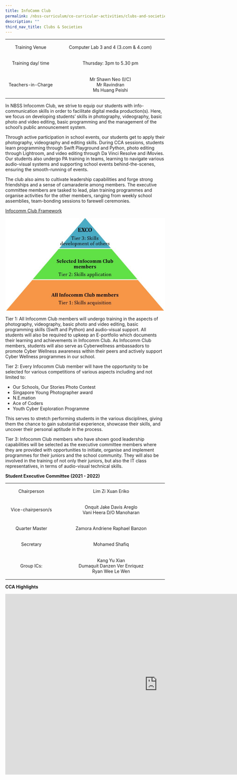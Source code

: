 ```yaml
---
title: InfoComm Club
permalink: /nbss-curriculum/co-curricular-activities/clubs-and-societies/infocomm-club
description: ""
third_nav_title: Clubs & Societies
---
```

<table width="0">
<tbody>
<tr>
<td style="text-align: center;" width="174">
<p>Training Venue</p>
</td>
<td style="text-align: center;" width="427">
<p>Computer Lab 3 and 4 (3.com &amp; 4.com)</p>
</td>
</tr>
<tr>
<td style="text-align: center;" width="174">
<p>Training day/ time</p>
</td>
<td style="text-align: center;" width="427">
<p>Thursday: 3pm to 5.30 pm</p>
</td>
</tr>
<tr>
<td style="text-align: center;" width="174">
<p>Teachers-in-Charge</p>
</td>
<td style="text-align: center;" width="427">
<p>Mr Shawn Neo (I/C)<br />Mr Ravindran<br />Ms Huang Peishi</p>
</td>
</tr>
</tbody>
</table>
<p>In NBSS Infocomm Club, we strive to equip our students with info-communication skills in order to facilitate digital media production(s). Here, we focus on developing students&rsquo; skills in photography, videography, basic photo and video editing, basic programming and the management of the school&rsquo;s public announcement system.</p>
<p>Through active participation in school events, our students get to apply their photography, videography and editing skills. During CCA sessions, students learn programming through Swift Playground and Python, photo editing through Lightroom, and video editing through Da Vinci Resolve and iMovies. Our students also undergo PA training in teams, learning to navigate various audio-visual systems and supporting school events behind-the-scenes, ensuring the smooth-running of events.</p>
<p>The club also aims to cultivate leadership capabilities and forge strong friendships and a sense of camaraderie among members. The executive committee members are tasked to lead, plan training programmes and organise activities for the other members, ranging from weekly school assemblies, team-bonding sessions to farewell ceremonies.</p>
<p><u>Infocomm Club Framework</u></p>
<img src="/images/info1.jpg">
<p>Tier 1: All Infocomm Club members will undergo training in the aspects of photography, videography, basic photo and video editing, basic programming skills (Swift and Python) and audio-visual support. All students will also be required to upkeep an E-portfolio which documents their learning and achievements in Infocomm Club. As Infocomm Club members, students will also serve as Cyberwellness ambassadors to promote Cyber Wellness awareness within their peers and actively support Cyber Wellness programmes in our school.</p>
<p>Tier 2: Every Infocomm Club member will have the opportunity to be selected for various competitions of various aspects including and not limited to:</p>
<ul>
<li>Our Schools, Our Stories Photo Contest</li>
<li>Singapore Young Photographer award</li>
<li>N.E.mation</li>
<li>Ace of Coders</li>
<li>Youth Cyber Exploration Programme</li>
</ul>
<p>This serves to stretch performing students in the various disciplines, giving them the chance to gain substantial experience, showcase their skills, and uncover their personal aptitude in the process.&nbsp;</p>
<p>Tier 3: Infocomm Club members who have shown good leadership capabilities will be selected as the executive committee members where they are provided with opportunities to initiate, organise and implement programmes for their juniors and the school community. They will also be involved in the training of not only their juniors, but also the IT class representatives, in terms of audio-visual technical skills.&nbsp;</p>
<p><strong>Student Executive Committee (2021 - 2022)</strong></p>
<table width="0">
<tbody>
<tr>
<td style="text-align: center;" width="174">
<p>Chairperson</p>
</td>
<td style="text-align: center;" width="427">
<p>Lim Zi Xuan Eriko</p>
</td>
</tr>
<tr>
<td style="text-align: center;" width="174">
<p>Vice-chairperson/s</p>
</td>
<td style="text-align: center;" width="427">
<p>Onquit Jake Davis Areglo<br />Vani Heera D/O Manoharan</p>
</td>
</tr>
<tr>
<td style="text-align: center;" width="174">
<p>Quarter Master</p>
</td>
<td style="text-align: center;" width="427">
<p>Zamora Andriene Raphael Banzon</p>
</td>
</tr>
<tr>
<td style="text-align: center;" width="174">
<p>Secretary</p>
</td>
<td style="text-align: center;" width="427">
<p>Mohamed Shafiq</p>
</td>
</tr>
<tr>
<td style="text-align: center;" width="174">
<p>Group ICs:</p>
</td>
<td style="text-align: center;" width="427">
<p>Kang Yu Xian<br />Dumaquit Danzen Ver Enriquez<br />Ryan Wee Le Wen</p>
</td>
</tr>
</tbody>
</table>
<p><strong>CCA Highlights</strong></p>
<iframe src="https://docs.google.com/presentation/d/e/2PACX-1vRnjjsIUzSzbWq2kWr0LpjN5z2CoQWZpYtQ1sYffTPKhyofqnwy778YVVF6jclm6ac-Gj8RHdaFfCSI/embed?start=false&loop=false&delayms=10000" frameborder="0" width="960" height="569" allowfullscreen="true"></iframe>
